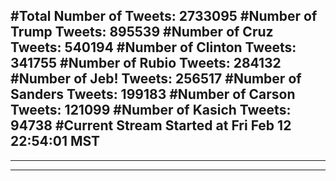 #Total Number of Tweets: 2733095 
#Number of Trump Tweets: 895539
#Number of Cruz Tweets: 540194
#Number of Clinton Tweets: 341755
#Number of Rubio Tweets: 284132
#Number of Jeb! Tweets: 256517
#Number of Sanders Tweets: 199183
#Number of Carson Tweets: 121099
#Number of Kasich Tweets: 94738
#Current Stream Started at Fri Feb 12 22:54:01 MST
---
---
---
